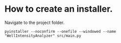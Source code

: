 # How to create an installer.

Navigate to the project folder.

```
pyinstaller --noconfirm --onefile --windowed --name "WellIntensityAnalyzer" src/main.py
```
